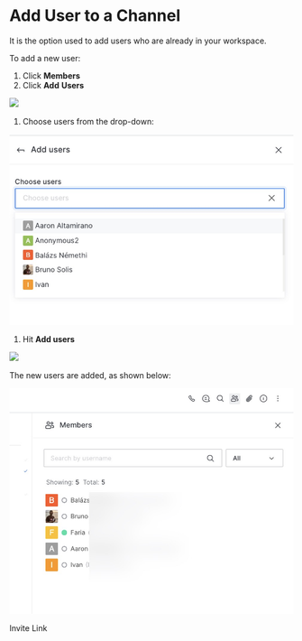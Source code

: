 # Add User to a Channel

It is the option used to add users who are already in your workspace.

To add a new user:

1. Click **Members**
2. Click **Add** **Users**

![](<../../../../../../.gitbook/assets/image (412) (1).png>)

1. Choose users from the drop-down:

![](<../../../../../../.gitbook/assets/image (385).png>)

1. Hit **Add users**

![](<../../../../../../.gitbook/assets/image (406) (1).png>)

The new users are added, as shown below:

![](<../../../../../../.gitbook/assets/image (386).png>)

Invite Link
